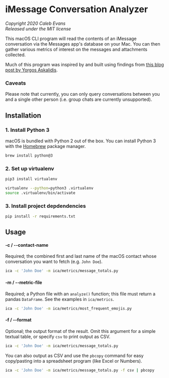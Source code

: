 # iMessage Conversation Analyzer

*Copyright 2020 Caleb Evans*  
*Released under the MIT license*

This macOS CLI program will read the contents of an iMessage conversation via
the Messages app's database on your Mac. You can then gather various metrics of
interest on the messages and attachments collected.

Much of this program was inspired by and built using findings from [this blog post by Yorgos Askalidis][blog-post].

[blog-post]: https://towardsdatascience.com/heres-how-you-can-access-your-entire-imessage-history-on-your-mac-f8878276c6e9

### Caveats

Please note that currently, you can only query conversations between you and a
single other person (i.e. group chats are currently unsupported).

## Installation

### 1. Install Python 3

macOS is bundled with Python 2 out of the box. You can install Python 3 with the
[Homebrew][homebrew] package manager.

[homebrew]: https://brew.sh/

```sh
brew install python@3
```

### 2. Set up virtualenv

```sh
pip3 install virtualenv
```

```sh
virtualenv --python=python3 .virtualenv
source .virtualenv/bin/activate
```

### 3. Install project depdendencies

```sh
pip install -r requirements.txt
```

## Usage

#### -c / --contact-name

Required; the combined first and last name of the macOS contact whose
conversation you want to fetch (e.g. `John Doe`).

```sh
ica -c 'John Doe' -m ica/metrics/message_totals.py
```

#### -m / --metric-file

Required; a Python file with an `analyze()` function; this file must return a
pandas `DataFrame`. See the examples in `ica/metrics`.

```sh
ica -c 'John Doe' -m ica/metrics/most_frequent_emojis.py
```

#### -f / --format

Optional; the output format of the result. Omit this argument for a simple
textual table, or specify `csv` to print output as CSV.

```sh
ica -c 'John Doe' -m ica/metrics/message_totals.py
```

You can also output as CSV and use the `pbcopy` command for easy copy/pasting
into a spreadsheet program (like Excel or Numbers).

```sh
ica -c 'John Doe' -m ica/metrics/message_totals.py -f csv | pbcopy
```
